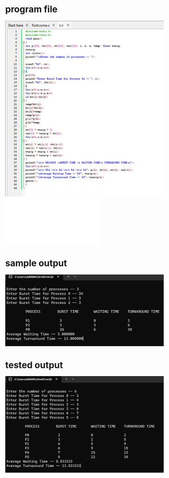 # program file
![program file](Program1b.jpeg)
![program file](program1bfile.c)

# sample output
![sample output](program1bsampleoutput.jpeg)

# tested output
![tested output](program1boutput.jpeg)
